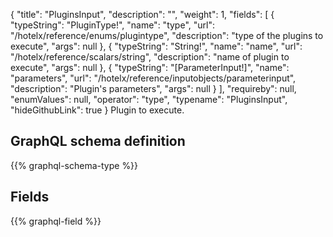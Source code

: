 {
  "title": "PluginsInput",
  "description": "",
  "weight": 1,
  "fields": [
    {
      "typeString": "PluginType!",
      "name": "type",
      "url": "/hotelx/reference/enums/plugintype",
      "description": "type of the plugins to execute",
      "args": null
    },
    {
      "typeString": "String!",
      "name": "name",
      "url": "/hotelx/reference/scalars/string",
      "description": "name of plugin to execute",
      "args": null
    },
    {
      "typeString": "[ParameterInput!]",
      "name": "parameters",
      "url": "/hotelx/reference/inputobjects/parameterinput",
      "description": "Plugin's parameters",
      "args": null
    }
  ],
  "requireby": null,
  "enumValues": null,
  "operator": "type",
  "typename": "PluginsInput",
  "hideGithubLink": true
}
Plugin to execute.
## GraphQL schema definition

{{% graphql-schema-type %}}

## Fields

{{% graphql-field %}}
